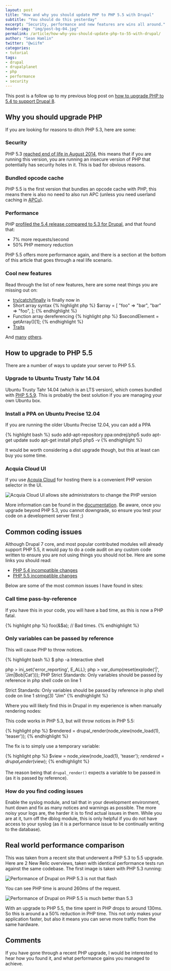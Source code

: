 ```yaml
---
layout: post
title: "How and why you should update PHP to PHP 5.5 with Drupal"
subtitle: "You should do this yesterday"
excerpt: "Security, performance and new features are wins all around."
header-img: "img/post-bg-04.jpg"
permalink: /article/how-why-you-should-update-php-to-55-with-drupal/
author: "Sean Hamlin"
twitter: "@wiifm"
categories:
- tutorial
tags:
- drupal
- drupalplanet
- php
- performance
- security
---
```


This post is a follow up to my previous blog post on [how to upgrade PHP to 5.4 to support Drupal 8](/article/upgrading-php-54-ubuntu-1204-lts-support-drupal-8).

## Why you should upgrade PHP

If you are looking for reasons to ditch PHP 5.3, here are some:

### Security

PHP 5.3 [reached end of life in August 2014](http://php.net/supported-versions.php), this means that if you are running this version, you are running an insecure version of PHP that potentially has security holes in it. This is bad for obvious reasons.

### Bundled opcode cache

PHP 5.5 is the first version that bundles an opcode cache with PHP, this means there is also no need to also run APC (unless you need userland caching in [APCu](https://github.com/krakjoe/apcu)).

### Performance

PHP [profiled the 5.4 release compared to 5.3 for Drupal](http://news.php.net/php.internals/57760), and that found that:

* 7% more requests/second
* 50% PHP memory reduction

PHP 5.5 offers more performance again, and there is a section at the bottom of this article that goes through a real life scenario.

### Cool new features

Read through the list of new features, here are some neat things you are missing out on:

* [try/catch/finally](http://php.net/manual/en/language.exceptions.php#language.exceptions.finally) is finally now in
* Short array syntax
{% highlight php %}
$array = [
  "foo" => "bar",
  "bar" => "foo",
];
{% endhighlight %}
* Function array dereferencing
{% highlight php %}
  $secondElement = getArray()[1];
{% endhighlight %}
* [Traits](http://php.net/manual/en/language.oop5.traits.php)

And [many](http://php.net/manual/en/migration54.new-features.php) [others](http://php.net/manual/en/migration55.new-features.php).

## How to upgrade to PHP 5.5

There are a number of ways to update your server to PHP 5.5.

### Upgrade to Ubuntu Trusty Tahr 14.04

Ubuntu Trusty Tahr 14.04 (which is an LTS version), which comes bundled with [PHP 5.5.9](http://packages.ubuntu.com/trusty/php5-common). This is probably the best solution if you are managing your own Ubuntu box.

### Install a PPA on Ubuntu Precise 12.04

If you are running the older Ubuntu Precise 12.04, you can add a PPA

{% highlight bash %}
sudo add-apt-repository ppa:ondrej/php5
sudo apt-get update
sudo apt-get install php5
php5 -v
{% endhighlight %}

It would be worth considering a dist upgrade though, but this at least can buy you some time.

### Acquia Cloud UI

If you use [Acquia Cloud](https://www.acquia.com/products-services/acquia-cloud) for hosting there is a convenient PHP version selector in the UI. 

<img src="{{ site.url }}/img/php55/cloud.png" alt="Acquia Cloud UI allows site administrators to change the PHP version" class="img-responsive img-thumbnail" />

More information can be found in the [documentation](https://docs.acquia.com/cloud/configure/environments/php#php-version). Be aware, once you upgrade beyond PHP 5.3, you cannot downgrade, so ensure you test your code on a development server first ;)

## Common coding issues

Although Drupal 7 core, and most popular contributed modules will already support PHP 5.5, it would pay to do a code audit on any custom code written to ensure you are not using things you should not be. Here are some links you should read:

* [PHP 5.4 incompatible changes](http://php.net/manual/en/migration54.incompatible.php)
* [PHP 5.5 incompatible changes](http://php.net/manual/en/migration55.incompatible.php)

Below are some of the most common issues I have found in sites:

### Call time pass-by-reference

If you have this in your code, you will have a bad time, as this is now a PHP fatal.

{% highlight php %}
foo(&$a); // Bad times.
{% endhighlight %}

### Only variables can be passed by reference

This will cause PHP to throw notices.

{% highlight bash %}
$ php -a
Interactive shell

php > ini_set('error_reporting', E_ALL);
php > var_dump(reset(explode('|', 'Jim|Bob|Cat')));
PHP Strict Standards:  Only variables should be passed by reference in php shell code on line 1

Strict Standards: Only variables should be passed by reference in php shell code on line 1
string(3) "Jim"
{% endhighlight %}

Where you will likely find this in Drupal in my experience is when manually rendering nodes:

This code works in PHP 5.3, but will throw notices in PHP 5.5:

{% highlight php %}
$rendered = drupal_render(node_view(node_load(1), 'teaser'));
{% endhighlight %}

The fix is to simply use a temporary variable:

{% highlight php %}
$view = node_view(node_load(1), 'teaser');
$rendered = drupal_render($view);
{% endhighlight %}

The reason being that <code>drupal_render()</code> expects a variable to be passed in (as it is passed by reference).

### How do you find coding issues

Enable the syslog module, and tail that in your development environment, hunt down and fix as many notices and warnings as possible. The more noisy your logs are, the harder it is to find actual issues in them. While you are at it, turn off the dblog module, this is only helpful if you do not have access to your syslog (as it is a performance issue to be continually writing to the database).

## Real world performance comparison

This was taken from a recent site that underwent a PHP 5.3 to 5.5 upgrade. Here are 2 New Relic overviews, taken with identical performance tests run against the same codebase. The first image is taken with PHP 5.3 running:

<img src="{{ site.url }}/img/php55/php53.png" alt="Performance of Drupal on PHP 5.3 is not that flash" class="img-responsive img-thumbnail" />

You can see PHP time is around 260ms of the request.

<img src="{{ site.url }}/img/php55/php55.png" alt="Performance of Drupal on PHP 5.5 is much better than 5.3" class="img-responsive img-thumbnail" />

With an upgrade to PHP 5.5, the time spent in PHP drops to around 130ms. So this is around a a 50% reduction in PHP time. This not only makes your application faster, but also it means you can serve more traffic from the same hardware.

## Comments

If you have gone through a recent PHP upgrade, I would be interested to hear how you found it, and what performance gains you managed to achieve.
